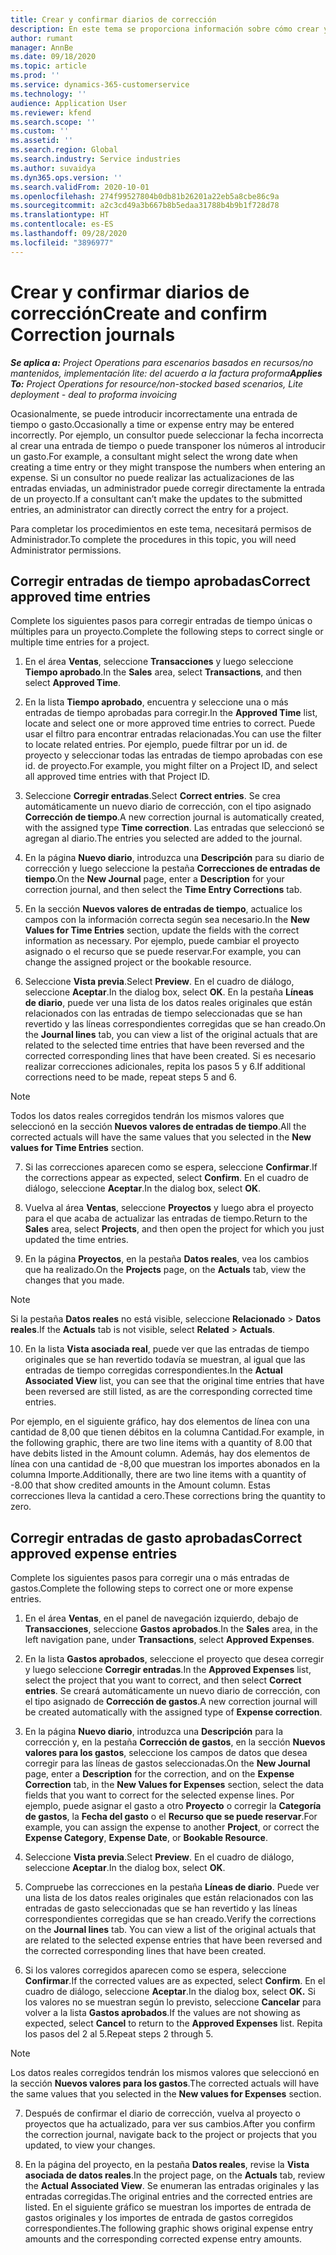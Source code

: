 ```yaml
---
title: Crear y confirmar diarios de corrección
description: En este tema se proporciona información sobre cómo crear y confirmar un diario de corrección.
author: rumant
manager: AnnBe
ms.date: 09/18/2020
ms.topic: article
ms.prod: ''
ms.service: dynamics-365-customerservice
ms.technology: ''
audience: Application User
ms.reviewer: kfend
ms.search.scope: ''
ms.custom: ''
ms.assetid: ''
ms.search.region: Global
ms.search.industry: Service industries
ms.author: suvaidya
ms.dyn365.ops.version: ''
ms.search.validFrom: 2020-10-01
ms.openlocfilehash: 274f99527804b0db81b26201a22eb5a8cbe86c9a
ms.sourcegitcommit: a2c3cd49a3b667b8b5edaa31788b4b9b1f728d78
ms.translationtype: HT
ms.contentlocale: es-ES
ms.lasthandoff: 09/28/2020
ms.locfileid: "3896977"
---
```

# <a name="create-and-confirm-correction-journals"></a><span data-ttu-id="2bd6d-103">Crear y confirmar diarios de corrección</span><span class="sxs-lookup"><span data-stu-id="2bd6d-103">Create and confirm Correction journals</span></span>

<span data-ttu-id="2bd6d-104">_**Se aplica a:** Project Operations para escenarios basados en recursos/no mantenidos, implementación lite: del acuerdo a la factura proforma_</span><span class="sxs-lookup"><span data-stu-id="2bd6d-104">_**Applies To:** Project Operations for resource/non-stocked based scenarios, Lite deployment - deal to proforma invoicing_</span></span>

<span data-ttu-id="2bd6d-105">Ocasionalmente, se puede introducir incorrectamente una entrada de tiempo o gasto.</span><span class="sxs-lookup"><span data-stu-id="2bd6d-105">Occasionally a time or expense entry may be entered incorrectly.</span></span> <span data-ttu-id="2bd6d-106">Por ejemplo, un consultor puede seleccionar la fecha incorrecta al crear una entrada de tiempo o puede transponer los números al introducir un gasto.</span><span class="sxs-lookup"><span data-stu-id="2bd6d-106">For example, a consultant might select the wrong date when creating a time entry or they might transpose the numbers when entering an expense.</span></span> <span data-ttu-id="2bd6d-107">Si un consultor no puede realizar las actualizaciones de las entradas enviadas, un administrador puede corregir directamente la entrada de un proyecto.</span><span class="sxs-lookup"><span data-stu-id="2bd6d-107">If a consultant can’t make the updates to the submitted entries, an administrator can directly correct the entry for a project.</span></span>

<span data-ttu-id="2bd6d-108">Para completar los procedimientos en este tema, necesitará permisos de Administrador.</span><span class="sxs-lookup"><span data-stu-id="2bd6d-108">To complete the procedures in this topic, you will need Administrator permissions.</span></span>

## <a name="correct-approved-time-entries"></a><span data-ttu-id="2bd6d-109">Corregir entradas de tiempo aprobadas</span><span class="sxs-lookup"><span data-stu-id="2bd6d-109">Correct approved time entries</span></span>     

<span data-ttu-id="2bd6d-110">Complete los siguientes pasos para corregir entradas de tiempo únicas o múltiples para un proyecto.</span><span class="sxs-lookup"><span data-stu-id="2bd6d-110">Complete the following steps to correct single or multiple time entries for a project.</span></span>

1. <span data-ttu-id="2bd6d-111">En el área **Ventas**, seleccione **Transacciones** y luego seleccione **Tiempo aprobado**.</span><span class="sxs-lookup"><span data-stu-id="2bd6d-111">In the **Sales** area, select **Transactions**, and then select **Approved Time**.</span></span> 

2. <span data-ttu-id="2bd6d-112">En la lista **Tiempo aprobado**, encuentra y seleccione una o más entradas de tiempo aprobadas para corregir.</span><span class="sxs-lookup"><span data-stu-id="2bd6d-112">In the **Approved Time** list, locate and select one or more approved time entries to correct.</span></span> <span data-ttu-id="2bd6d-113">Puede usar el filtro para encontrar entradas relacionadas.</span><span class="sxs-lookup"><span data-stu-id="2bd6d-113">You can use the filter to locate related entries.</span></span> <span data-ttu-id="2bd6d-114">Por ejemplo, puede filtrar por un id. de proyecto y seleccionar todas las entradas de tiempo aprobadas con ese id. de proyecto.</span><span class="sxs-lookup"><span data-stu-id="2bd6d-114">For example, you might filter on a Project ID, and select all approved time entries with that Project ID.</span></span>

3. <span data-ttu-id="2bd6d-115">Seleccione **Corregir entradas**.</span><span class="sxs-lookup"><span data-stu-id="2bd6d-115">Select **Correct entries**.</span></span> <span data-ttu-id="2bd6d-116">Se crea automáticamente un nuevo diario de corrección, con el tipo asignado **Corrección de tiempo**.</span><span class="sxs-lookup"><span data-stu-id="2bd6d-116">A new correction journal is automatically created, with the assigned type **Time correction**.</span></span> <span data-ttu-id="2bd6d-117">Las entradas que seleccionó se agregan al diario.</span><span class="sxs-lookup"><span data-stu-id="2bd6d-117">The entries you selected are added to the journal.</span></span> 

4. <span data-ttu-id="2bd6d-118">En la página **Nuevo diario**, introduzca una **Descripción** para su diario de corrección y luego seleccione la pestaña **Correcciones de entradas de tiempo**.</span><span class="sxs-lookup"><span data-stu-id="2bd6d-118">On the **New Journal** page, enter a **Description** for your correction journal, and then select the **Time Entry Corrections** tab.</span></span>  

5. <span data-ttu-id="2bd6d-119">En la sección **Nuevos valores de entradas de tiempo**, actualice los campos con la información correcta según sea necesario.</span><span class="sxs-lookup"><span data-stu-id="2bd6d-119">In the **New Values for Time Entries** section, update the fields with the correct information as necessary.</span></span> <span data-ttu-id="2bd6d-120">Por ejemplo, puede cambiar el proyecto asignado o el recurso que se puede reservar.</span><span class="sxs-lookup"><span data-stu-id="2bd6d-120">For example, you can change the assigned project or the bookable resource.</span></span>

6. <span data-ttu-id="2bd6d-121">Seleccione **Vista previa**.</span><span class="sxs-lookup"><span data-stu-id="2bd6d-121">Select **Preview**.</span></span> <span data-ttu-id="2bd6d-122">En el cuadro de diálogo, seleccione **Aceptar**.</span><span class="sxs-lookup"><span data-stu-id="2bd6d-122">In the dialog box, select **OK**.</span></span> <span data-ttu-id="2bd6d-123">En la pestaña **Líneas de diario**, puede ver una lista de los datos reales originales que están relacionados con las entradas de tiempo seleccionadas que se han revertido y las líneas correspondientes corregidas que se han creado.</span><span class="sxs-lookup"><span data-stu-id="2bd6d-123">On the **Journal lines** tab, you can view a list of the original actuals that are related to the selected time entries that have been reversed and the corrected corresponding lines that have been created.</span></span> <span data-ttu-id="2bd6d-124">Si es necesario realizar correcciones adicionales, repita los pasos 5 y 6.</span><span class="sxs-lookup"><span data-stu-id="2bd6d-124">If additional corrections need to be made, repeat steps 5 and 6.</span></span> 

> [!NOTE]
> <span data-ttu-id="2bd6d-125">Todos los datos reales corregidos tendrán los mismos valores que seleccionó en la sección **Nuevos valores de entradas de tiempo**.</span><span class="sxs-lookup"><span data-stu-id="2bd6d-125">All the corrected actuals will have the same values that you selected in the **New values for Time Entries** section.</span></span>

7. <span data-ttu-id="2bd6d-126">Si las correcciones aparecen como se espera, seleccione **Confirmar**.</span><span class="sxs-lookup"><span data-stu-id="2bd6d-126">If the corrections appear as expected, select **Confirm**.</span></span> <span data-ttu-id="2bd6d-127">En el cuadro de diálogo, seleccione **Aceptar**.</span><span class="sxs-lookup"><span data-stu-id="2bd6d-127">In the dialog box, select **OK**.</span></span>

8. <span data-ttu-id="2bd6d-128">Vuelva al área **Ventas**, seleccione **Proyectos** y luego abra el proyecto para el que acaba de actualizar las entradas de tiempo.</span><span class="sxs-lookup"><span data-stu-id="2bd6d-128">Return to the **Sales** area, select **Projects**, and then open the project for which you just updated the time entries.</span></span> 

9. <span data-ttu-id="2bd6d-129">En la página **Proyectos**, en la pestaña **Datos reales**, vea los cambios que ha realizado.</span><span class="sxs-lookup"><span data-stu-id="2bd6d-129">On the **Projects** page, on the **Actuals** tab, view the changes that you made.</span></span> 

> [!NOTE]
> <span data-ttu-id="2bd6d-130">Si la pestaña **Datos reales** no está visible, seleccione **Relacionado** > **Datos reales**.</span><span class="sxs-lookup"><span data-stu-id="2bd6d-130">If the **Actuals** tab is not visible, select **Related** > **Actuals**.</span></span>  

10. <span data-ttu-id="2bd6d-131">En la lista **Vista asociada real**, puede ver que las entradas de tiempo originales que se han revertido todavía se muestran, al igual que las entradas de tiempo corregidas correspondientes.</span><span class="sxs-lookup"><span data-stu-id="2bd6d-131">In the **Actual Associated View** list, you can see that the original time entries that have been reversed are still listed, as are the corresponding corrected time entries.</span></span> 

<span data-ttu-id="2bd6d-132">Por ejemplo, en el siguiente gráfico, hay dos elementos de línea con una cantidad de 8,00 que tienen débitos en la columna Cantidad.</span><span class="sxs-lookup"><span data-stu-id="2bd6d-132">For example, in the following graphic, there are two line items with a quantity of 8.00 that have debits listed in the Amount column.</span></span> <span data-ttu-id="2bd6d-133">Además, hay dos elementos de línea con una cantidad de -8,00 que muestran los importes abonados en la columna Importe.</span><span class="sxs-lookup"><span data-stu-id="2bd6d-133">Additionally, there are two line items with a quantity of -8.00 that show credited amounts in the Amount column.</span></span> <span data-ttu-id="2bd6d-134">Estas correcciones lleva la cantidad a cero.</span><span class="sxs-lookup"><span data-stu-id="2bd6d-134">These corrections bring the quantity to zero.</span></span>

 
## <a name="correct-approved-expense-entries"></a><span data-ttu-id="2bd6d-135">Corregir entradas de gasto aprobadas</span><span class="sxs-lookup"><span data-stu-id="2bd6d-135">Correct approved expense entries</span></span>

<span data-ttu-id="2bd6d-136">Complete los siguientes pasos para corregir una o más entradas de gastos.</span><span class="sxs-lookup"><span data-stu-id="2bd6d-136">Complete the following steps to correct one or more expense entries.</span></span> 

1. <span data-ttu-id="2bd6d-137">En el área **Ventas**, en el panel de navegación izquierdo, debajo de **Transacciones**, seleccione **Gastos aprobados**.</span><span class="sxs-lookup"><span data-stu-id="2bd6d-137">In the **Sales** area, in the left navigation pane, under **Transactions**, select **Approved Expenses**.</span></span>

2. <span data-ttu-id="2bd6d-138">En la lista **Gastos aprobados**, seleccione el proyecto que desea corregir y luego seleccione **Corregir entradas**.</span><span class="sxs-lookup"><span data-stu-id="2bd6d-138">In the **Approved Expenses** list, select the project that you want to correct, and then select **Correct entries**.</span></span> <span data-ttu-id="2bd6d-139">Se creará automáticamente un nuevo diario de corrección, con el tipo asignado de **Corrección de gastos**.</span><span class="sxs-lookup"><span data-stu-id="2bd6d-139">A new correction journal will be created automatically with the assigned type of **Expense correction**.</span></span> 

3. <span data-ttu-id="2bd6d-140">En la página **Nuevo diario**, introduzca una **Descripción** para la corrección y, en la pestaña **Corrección de gastos**, en la sección **Nuevos valores para los gastos**, seleccione los campos de datos que desea corregir para las líneas de gastos seleccionadas.</span><span class="sxs-lookup"><span data-stu-id="2bd6d-140">On the **New Journal** page, enter a **Description** for the correction, and on the **Expense Correction** tab, in the **New Values for Expenses** section, select the data fields that you want to correct for the selected expense lines.</span></span> <span data-ttu-id="2bd6d-141">Por ejemplo, puede asignar el gasto a otro **Proyecto** o corregir la **Categoría de gastos**, la **Fecha del gasto** o el **Recurso que se puede reservar**.</span><span class="sxs-lookup"><span data-stu-id="2bd6d-141">For example, you can assign the expense to another **Project**, or correct the **Expense Category**, **Expense Date**, or **Bookable Resource**.</span></span>

4. <span data-ttu-id="2bd6d-142">Seleccione **Vista previa**.</span><span class="sxs-lookup"><span data-stu-id="2bd6d-142">Select **Preview**.</span></span> <span data-ttu-id="2bd6d-143">En el cuadro de diálogo, seleccione **Aceptar**.</span><span class="sxs-lookup"><span data-stu-id="2bd6d-143">In the dialog box, select **OK**.</span></span> 

5. <span data-ttu-id="2bd6d-144">Compruebe las correcciones en la pestaña **Líneas de diario**. Puede ver una lista de los datos reales originales que están relacionados con las entradas de gasto seleccionadas que se han revertido y las líneas correspondientes corregidas que se han creado.</span><span class="sxs-lookup"><span data-stu-id="2bd6d-144">Verify the corrections on the **Journal lines** tab. You can view a list of the original actuals that are related to the selected expense entries that have been reversed and the corrected corresponding lines that have been created.</span></span>

6. <span data-ttu-id="2bd6d-145">Si los valores corregidos aparecen como se espera, seleccione **Confirmar**.</span><span class="sxs-lookup"><span data-stu-id="2bd6d-145">If the corrected values are as expected, select **Confirm**.</span></span> <span data-ttu-id="2bd6d-146">En el cuadro de diálogo, seleccione **Aceptar**.</span><span class="sxs-lookup"><span data-stu-id="2bd6d-146">In the dialog box, select **OK.**</span></span> <span data-ttu-id="2bd6d-147">Si los valores no se muestran según lo previsto, seleccione **Cancelar** para volver a la lista **Gastos aprobados**.</span><span class="sxs-lookup"><span data-stu-id="2bd6d-147">If the values are not showing as expected, select **Cancel** to return to the **Approved Expenses** list.</span></span> <span data-ttu-id="2bd6d-148">Repita los pasos del 2 al 5.</span><span class="sxs-lookup"><span data-stu-id="2bd6d-148">Repeat steps 2 through 5.</span></span> 

> [!NOTE]
> <span data-ttu-id="2bd6d-149">Los datos reales corregidos tendrán los mismos valores que seleccionó en la sección **Nuevos valores para los gastos**.</span><span class="sxs-lookup"><span data-stu-id="2bd6d-149">The corrected actuals will have the same values that you selected in the **New values for Expenses** section.</span></span>

7. <span data-ttu-id="2bd6d-150">Después de confirmar el diario de corrección, vuelva al proyecto o proyectos que ha actualizado, para ver sus cambios.</span><span class="sxs-lookup"><span data-stu-id="2bd6d-150">After you confirm the correction journal, navigate back to the project or projects that you updated, to view your changes.</span></span>  

8. <span data-ttu-id="2bd6d-151">En la página del proyecto, en la pestaña **Datos reales**, revise la **Vista asociada de datos reales**.</span><span class="sxs-lookup"><span data-stu-id="2bd6d-151">In the project page, on the **Actuals** tab, review the **Actual Associated View**.</span></span> <span data-ttu-id="2bd6d-152">Se enumeran las entradas originales y las entradas corregidas.</span><span class="sxs-lookup"><span data-stu-id="2bd6d-152">The original entries and the corrected entries are listed.</span></span> <span data-ttu-id="2bd6d-153">En el siguiente gráfico se muestran los importes de entrada de gastos originales y los importes de entrada de gastos corregidos correspondientes.</span><span class="sxs-lookup"><span data-stu-id="2bd6d-153">The following graphic shows original expense entry amounts and the corresponding corrected expense entry amounts.</span></span> 



